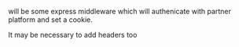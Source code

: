 will be some express middleware which will authenicate with partner platform and set a cookie. 

It may be necessary to add headers too
